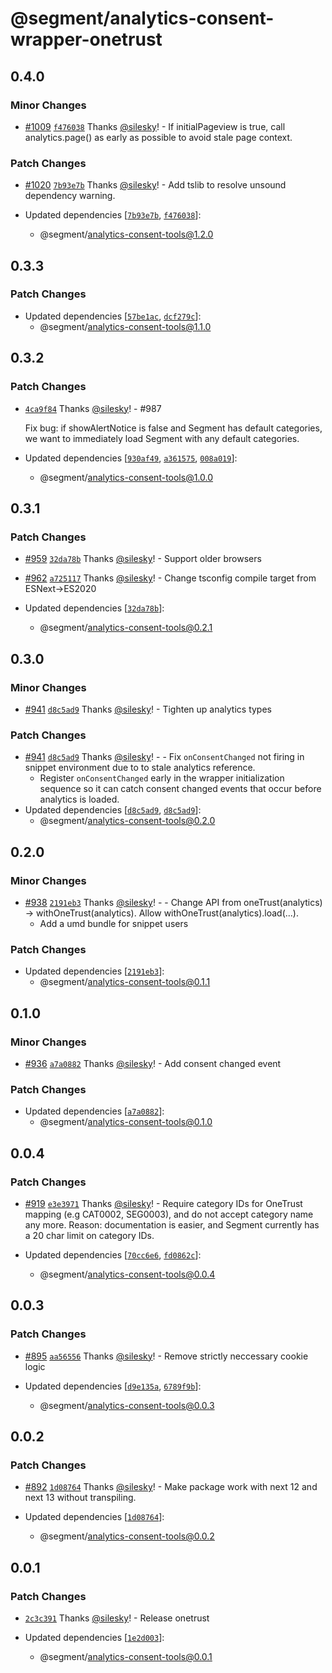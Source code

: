 # @segment/analytics-consent-wrapper-onetrust

## 0.4.0

### Minor Changes

- [#1009](https://github.com/segmentio/analytics-next/pull/1009) [`f476038`](https://github.com/segmentio/analytics-next/commit/f47603881b787cc81fa1da4496bdbde9eb325a0f) Thanks [@silesky](https://github.com/silesky)! - If initialPageview is true, call analytics.page() as early as possible to avoid stale page context.

### Patch Changes

- [#1020](https://github.com/segmentio/analytics-next/pull/1020) [`7b93e7b`](https://github.com/segmentio/analytics-next/commit/7b93e7b50fa293aebaf6767a44bf7708b231d5cd) Thanks [@silesky](https://github.com/silesky)! - Add tslib to resolve unsound dependency warning.

- Updated dependencies [[`7b93e7b`](https://github.com/segmentio/analytics-next/commit/7b93e7b50fa293aebaf6767a44bf7708b231d5cd), [`f476038`](https://github.com/segmentio/analytics-next/commit/f47603881b787cc81fa1da4496bdbde9eb325a0f)]:
  - @segment/analytics-consent-tools@1.2.0

## 0.3.3

### Patch Changes

- Updated dependencies [[`57be1ac`](https://github.com/segmentio/analytics-next/commit/57be1acd556a9779edbc5fd4d3f820fb50b65697), [`dcf279c`](https://github.com/segmentio/analytics-next/commit/dcf279c4591c84952c78022ddfbad945aab8cfde)]:
  - @segment/analytics-consent-tools@1.1.0

## 0.3.2

### Patch Changes

- [`4ca9f84`](https://github.com/segmentio/analytics-next/commit/4ca9f84106ba1f86953b6b8632bb49929416cb64) Thanks [@silesky](https://github.com/silesky)! - #987

  Fix bug: if showAlertNotice is false and Segment has default categories, we want to immediately load Segment with any default categories.

- Updated dependencies [[`930af49`](https://github.com/segmentio/analytics-next/commit/930af49b27f7c2973304c7ae76b67d264223e6f6), [`a361575`](https://github.com/segmentio/analytics-next/commit/a361575152f8313dfded3b0cc4b9912b4e2a41c3), [`008a019`](https://github.com/segmentio/analytics-next/commit/008a01927973340bd93cd0097e45c455d49baea5)]:
  - @segment/analytics-consent-tools@1.0.0

## 0.3.1

### Patch Changes

- [#959](https://github.com/segmentio/analytics-next/pull/959) [`32da78b`](https://github.com/segmentio/analytics-next/commit/32da78b922d6ffe030585dc7ba1b271b78d5f6dd) Thanks [@silesky](https://github.com/silesky)! - Support older browsers

* [#962](https://github.com/segmentio/analytics-next/pull/962) [`a725117`](https://github.com/segmentio/analytics-next/commit/a7251174c293be1845d6dbfb20a47c4a490c2d3a) Thanks [@silesky](https://github.com/silesky)! - Change tsconfig compile target from ESNext->ES2020

* Updated dependencies [[`32da78b`](https://github.com/segmentio/analytics-next/commit/32da78b922d6ffe030585dc7ba1b271b78d5f6dd)]:
  - @segment/analytics-consent-tools@0.2.1

## 0.3.0

### Minor Changes

- [#941](https://github.com/segmentio/analytics-next/pull/941) [`d8c5ad9`](https://github.com/segmentio/analytics-next/commit/d8c5ad9dff06e42656504657fdd27e6a67b875e3) Thanks [@silesky](https://github.com/silesky)! - Tighten up analytics types

### Patch Changes

- [#941](https://github.com/segmentio/analytics-next/pull/941) [`d8c5ad9`](https://github.com/segmentio/analytics-next/commit/d8c5ad9dff06e42656504657fdd27e6a67b875e3) Thanks [@silesky](https://github.com/silesky)! - - Fix `onConsentChanged` not firing in snippet environment due to to stale analytics reference.
  - Register `onConsentChanged` early in the wrapper initialization sequence so it can catch consent changed events that occur before analytics is loaded.
- Updated dependencies [[`d8c5ad9`](https://github.com/segmentio/analytics-next/commit/d8c5ad9dff06e42656504657fdd27e6a67b875e3), [`d8c5ad9`](https://github.com/segmentio/analytics-next/commit/d8c5ad9dff06e42656504657fdd27e6a67b875e3)]:
  - @segment/analytics-consent-tools@0.2.0

## 0.2.0

### Minor Changes

- [#938](https://github.com/segmentio/analytics-next/pull/938) [`2191eb3`](https://github.com/segmentio/analytics-next/commit/2191eb34b501c21f963f0e39426f89b5e6baed39) Thanks [@silesky](https://github.com/silesky)! - - Change API from oneTrust(analytics) -> withOneTrust(analytics). Allow withOneTrust(analytics).load(...).
  - Add a umd bundle for snippet users

### Patch Changes

- Updated dependencies [[`2191eb3`](https://github.com/segmentio/analytics-next/commit/2191eb34b501c21f963f0e39426f89b5e6baed39)]:
  - @segment/analytics-consent-tools@0.1.1

## 0.1.0

### Minor Changes

- [#936](https://github.com/segmentio/analytics-next/pull/936) [`a7a0882`](https://github.com/segmentio/analytics-next/commit/a7a08827cc31dd3a558700143828ab43d27f2125) Thanks [@silesky](https://github.com/silesky)! - Add consent changed event

### Patch Changes

- Updated dependencies [[`a7a0882`](https://github.com/segmentio/analytics-next/commit/a7a08827cc31dd3a558700143828ab43d27f2125)]:
  - @segment/analytics-consent-tools@0.1.0

## 0.0.4

### Patch Changes

- [#919](https://github.com/segmentio/analytics-next/pull/919) [`e3e3971`](https://github.com/segmentio/analytics-next/commit/e3e3971c7e12ca6bc41586531b5468aa3640d922) Thanks [@silesky](https://github.com/silesky)! - Require category IDs for OneTrust mapping (e.g CAT0002, SEG0003), and do not accept category name any more. Reason: documentation is easier, and Segment currently has a 20 char limit on category IDs.

- Updated dependencies [[`70cc6e6`](https://github.com/segmentio/analytics-next/commit/70cc6e61a809bd44a9e34555b64da9a3b8672fdf), [`fd0862c`](https://github.com/segmentio/analytics-next/commit/fd0862c544d4418719863e8f5418b5ab61a9ca5e)]:
  - @segment/analytics-consent-tools@0.0.4

## 0.0.3

### Patch Changes

- [#895](https://github.com/segmentio/analytics-next/pull/895) [`aa56556`](https://github.com/segmentio/analytics-next/commit/aa5655659760c53183df22b6b001e0a204feffde) Thanks [@silesky](https://github.com/silesky)! - Remove strictly neccessary cookie logic

- Updated dependencies [[`d9e135a`](https://github.com/segmentio/analytics-next/commit/d9e135a7174ce0a4d90fe1339c4833bd86b8f429), [`6789f9b`](https://github.com/segmentio/analytics-next/commit/6789f9b213f63698da8ca67d6631966aefc58345)]:
  - @segment/analytics-consent-tools@0.0.3

## 0.0.2

### Patch Changes

- [#892](https://github.com/segmentio/analytics-next/pull/892) [`1d08764`](https://github.com/segmentio/analytics-next/commit/1d087647fd359b6332d597ae5b640decb3e86670) Thanks [@silesky](https://github.com/silesky)! - Make package work with next 12 and next 13 without transpiling.

- Updated dependencies [[`1d08764`](https://github.com/segmentio/analytics-next/commit/1d087647fd359b6332d597ae5b640decb3e86670)]:
  - @segment/analytics-consent-tools@0.0.2

## 0.0.1

### Patch Changes

- [`2c3c391`](https://github.com/segmentio/analytics-next/commit/2c3c391c61f859295faa9c9fff102f493f902186) Thanks [@silesky](https://github.com/silesky)! - Release onetrust

- Updated dependencies [[`1e2d003`](https://github.com/segmentio/analytics-next/commit/1e2d003e28bc35266b8de925d67a09376cab255d)]:
  - @segment/analytics-consent-tools@0.0.1
